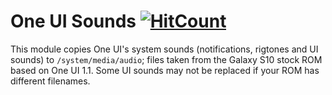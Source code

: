 # One UI Sounds [![HitCount](http://hits.dwyl.io/Magisk-Modules-Repo/One-UI-Sounds.svg)](http://hits.dwyl.io/Magisk-Modules-Repo/One-UI-Sounds)

This module copies One UI's system sounds (notifications, rigtones and UI sounds) to `/system/media/audio`; files taken from the Galaxy S10 stock ROM based on One UI 1.1. Some UI sounds may not be replaced if your ROM has different filenames.
